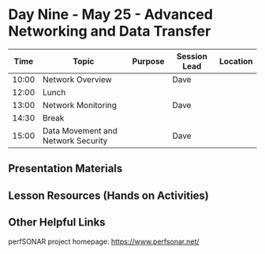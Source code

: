 # Day Nine - May 25 - Advanced Networking and Data Transfer

| Time | Topic | Purpose | Session Lead | Location |
|------|-------|---------|--------------|----------|
| 10:00 | Network Overview | | Dave | | 
| 12:00 | Lunch | | | |
| 13:00 | Network Monitoring | | Dave | | 
| 14:30 | Break | | | | 
| 15:00 | Data Movement and Network Security| | Dave | | 

## Presentation Materials

## Lesson Resources (Hands on Activities)

## Other Helpful Links
perfSONAR project homepage: https://www.perfsonar.net/
